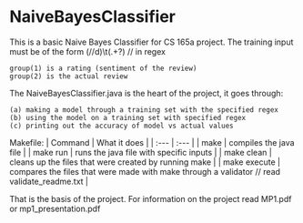 # NaiveBayesClassifier

This is a basic Naive Bayes Classifier for CS 165a project.
The training input must be of the form (//d)\t(.+?)  // in regex

    group(1) is a rating (sentiment of the review)
    group(2) is the actual review

The NaiveBayesClassifier.java is the heart of the project, it goes through: 

    (a) making a model through a training set with the specified regex
	(b) using the model on a training set with specified regex
	(c) printing out the accuracy of model vs actual values


Makefile:
| Command | What it does |
| :--- | :--- |
| make			| compiles the java file |
| make run		| runs the java file with specific inputs |
| make clean		| cleans up the files that were created by running make |
| make execute	| compares the files that were made with make through a validator // read validate_readme.txt |

That is the basis of the project. For information on the project read MP1.pdf or mp1_presentation.pdf
